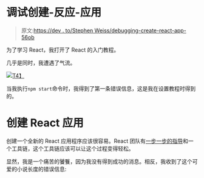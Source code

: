 # 调试创建-反应-应用

> 原文:[https://dev . to/Stephen Weiss/debugging-create-react-app-56ob](https://dev.to/stephencweiss/debugging-create-react-app-56ob)

为了学习 React，我打开了 React 的入门教程。

几乎是同时，我遭遇了气流。

[![](../Images/2607ba710ab8abade075e38616e51e86.png)T4】](https://res.cloudinary.com/practicaldev/image/fetch/s--y2TCkUYj--/c_limit%2Cf_auto%2Cfl_progressive%2Cq_66%2Cw_880/https://i2.wp.com/media.giphy.com/media/12LSDuudJOUDGU/giphy.gif%3Fresize%3D350%252C196%26ssl%3D1)

当我执行`npm start`命令时，我得到了第一条错误信息，这是我在设置教程时得到的。

# [](#creating-a-react-app)创建 React 应用

创建一个全新的 React 应用程序应该很容易。React 团队有[一步一步的指导](https://reactjs.org/docs/create-a-new-react-app.html)和一个工具链，这个工具链应该可以让这个过程变得轻松。

显然，我是一个痛苦的饕餮，因为我没有得到成功的消息。相反，我收到了这个可爱的小说长度的错误信息: